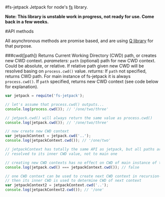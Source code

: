 #fs-jetpack
Jetpack for node's [fs](http://nodejs.org/api/fs.html) library.

**Note: This library is unstable work in progress, not ready for use. Come back in a few weeks.**


#API methods

All asynchronous methods are promise based, and are using [Q library](https://github.com/kriskowal/q) for that purpose.


###cwd([path])
Returns Current Working Directory (CWD) path, or creates new CWD context.
*parameters:*
`path` (optional) path for new CWD context. Could be absolute, or relative. If relative path given new CWD will be resolved basing on `process.cwd()` value.
*returns:*
If `path` not specified, returns CWD path. For main instance of fs-jetpack it is always `process.cwd()`.
If `path` specified, returns new CWD context (see code below for explanation).

```javascript
var jetpack = requite('fs-jetpack');

// let's assume that process.cwd() outputs...
console.log(process.cwd()); // '/one/two/three'

// jetpack.cwd() will always return the same value as process.cwd()
console.log(jetpack.cwd()); // '/one/two/three'

// now create new CWD context
var jetpackContext = jetpack.cwd('..');
console.log(jetpackContext.cwd()); // '/one/two'

// jetpackContext has totally the same API as jetpack, but all paths are
// resolved to its inner CWD value, not to main one

// creating new CWD contexts has no effect on CWD of main instance of the library
console.log(jetpack.cwd() === jetpackContext.cwd()); // false

// one CWD context can be used to create next CWD context in recursion-like way
// then its inner CWD is used to determine CWD of next context
var jetpackContext2 = jetpackContext.cwd('..');
console.log(jetpackContext2.cwd()); // '/one'

```